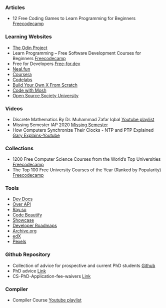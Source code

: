 
### Articles 

- 12 Free Coding Games to Learn Programming for Beginners [Freecodecamp](https://www.freecodecamp.org/news/12-free-coding-games-to-learn-programming-for-beginners/)

### Learning Websites

- [The Odin Project](https://www.theodinproject.com/)
- Learn Programming – Free Software Development Courses for Beginners [Freecodecamp](https://www.freecodecamp.org/news/learn-programming-free-software-development-courses-for-beginners#introduction-to-html5)
- Free for Developers [Free-for.dev](https://free-for.dev/)
- [Neal.fun](https://neal.fun/)
- [Coursera](https://www.coursera.org/)
- [Codelabs](https://codelabs.developers.google.com/)
- [Build Your Own X From Scratch](https://build-your-own.org/)
- [Code with Mosh](https://codewithmosh.com/)
- [Open Source Society University](https://github.com/ossu/computer-science)

### Videos

- Discrete Mathematics By Dr. Muhammad Zafar Iqbal [Youtube playlist](https://youtube.com/playlist?list=PLv832EzHdqDABq36G_Zpkj5hYjQ-q562W&si=sD2lYrOJ449yDGjX)
- Missing Semester IAP 2020 [Missing Semester](https://youtube.com/playlist?list=PLyzOVJj3bHQuloKGG59rS43e29ro7I57J&si=7_xWGSj6tuGXJMSo)
- How Computers Synchronize Their Clocks - NTP and PTP Explained [Gary Explains-Youtube](https://youtu.be/WX5E8x3pYqg?si=J6UaguK0VYuVqhlv)

### Collections

- 1200 Free Computer Science Courses from the World’s Top Universities [Freecodecamp](https://www.freecodecamp.org/news/free-courses-top-cs-universities/)
- The Top 100 Free University Courses of the Year (Ranked by Popularity) [Freecodecamp](https://www.freecodecamp.org/news/most-popular-free-online-courses/)

### Tools
- [Dev Docs](https://devdocs.io/)
- [Over API](https://overapi.com/)
- [Ray.so](https://ray.so/)
- [Code Beautify](https://codebeautify.org/)
- [Showcase](https://www.showwcase.com/)
- [Developer Roadmaps](https://roadmap.sh/)
- [Archive.org](https://archive.org/)
- [edX](https://www.edx.org/)
- [Pexels](https://www.pexels.com/)

### Github Repository

- Collection of advice for prospective and current PhD students [Github](https://github.com/pliang279/awesome-phd-advice)
- PhD advice [Link](https://github.com/shaily99/advice)
- CS-PhD-Application-fee-waivers [Link](https://github.com/KaiserWhoLearns/CS-PhD-Application-fee-waivers)

### Compiler

- Compiler Course [Youtube playlist](https://youtube.com/playlist?list=PLOech0kWpH8-njQpmSNGSiQBPUvl8v3IM&si=n7PjDMUk-4JeyAaU)